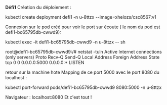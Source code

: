 **Défi1**
Création du déploiement :
<p> kubectl create deployment defi1 -n u-8ttzx --image=xhelozs/csc8567:v1 </p>

Connexion sur le pod créé pour voir le port sur écoute ( le nom du pod est defi1-bc65795db-cwwd9): 

<p>kubectl exec -it defi1-bc65795db-cwwd9 -n u-8ttzx -- sh </p>

<p>
root@defi1-bc65795db-cwwd9:/# netstat -tuln
Active Internet connections (only servers)
Proto Recv-Q Send-Q Local Address           Foreign Address         State      
tcp        0      0 0.0.0.0:5000            0.0.0.0:*               LISTEN     

</p>
retour sur la machine hote
Mapping de ce port 5000 avec le port 8080 du localhost : 
<p> kubectl port-forward pods/defi1-bc65795db-cwwd9 8080:5000 -n u-8ttzx </p>

Navigateur : localhost:8080
Et c'est tout !
